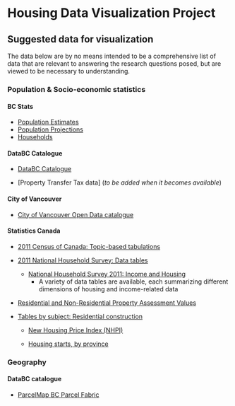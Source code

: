 # Housing Data Visualization Project

## Suggested data for visualization

The data below are by no means intended to be a comprehensive list of data that are relevant to answering the research questions posed, but are viewed to be necessary to understanding.

### Population & Socio-economic statistics

#### BC Stats

- [Population Estimates](http://www.bcstats.gov.bc.ca/StatisticsBySubject/Demography/PopulationEstimates.aspx)
- [Population Projections](http://www.bcstats.gov.bc.ca/StatisticsBySubject/Demography/PopulationProjections.aspx)
- [Households](http://www.bcstats.gov.bc.ca/StatisticsBySubject/Demography/Households.aspx)


#### DataBC Catalogue

- [DataBC Catalogue](https://catalogue.data.gov.bc.ca/dataset?download_audience=Public)

- [Property Transfer Tax data] (_to be added when it becomes available_)

#### City of Vancouver 

- [City of Vancouver Open Data catalogue](http://vancouver.ca/your-government/open-data-catalogue.aspx)

#### Statistics Canada

- [2011 Census of Canada: Topic-based tabulations](http://www12.statcan.gc.ca/census-recensement/2011/dp-pd/tbt-tt/Index-eng.cfm)

- [2011 National Household Survey: Data tables](http://www12.statcan.gc.ca/nhs-enm/2011/dp-pd/dt-td/Index-eng.cfm)

   - [National Household Survey 2011: Income and Housing](http://www12.statcan.gc.ca/nhs-enm/2011/dp-pd/dt-td/Lp-eng.cfm?LANG=E&APATH=3&DETAIL=0&DIM=0&FL=A&FREE=0&GC=0&GID=0&GK=0&GRP=0&PID=0&PRID=0&PTYPE=105277&S=0&SHOWALL=0&SUB=0&Temporal=2013&THEME=98&VID=0&VNAMEE=&VNAMEF=)
       - A variety of data tables are available, each summarizing different dimensions of housing and income-related data

- [Residential and Non-Residential Property Assessment Values](http://www23.statcan.gc.ca/imdb/p2SV.pl?Function=getSurvey&Id=318595)

- [Tables by subject: Residential construction](http://www.statcan.gc.ca/tables-tableaux/sum-som/l01/ind01/l3_2162_2166-eng.htm?hili_cpis04)

   - [New Housing Price Index (NHPI)](http://www.statcan.gc.ca/tables-tableaux/sum-som/l01/cst01/manuf12-eng.htm)
   
   - [Housing starts, by province](http://www.statcan.gc.ca/tables-tableaux/sum-som/l01/cst01/manuf05-eng.htm)


### Geography

#### DataBC catalogue

- [ParcelMap BC Parcel Fabric](https://catalogue.data.gov.bc.ca/pt_BR/dataset/parcelmap-bc-parcel-fabric)
